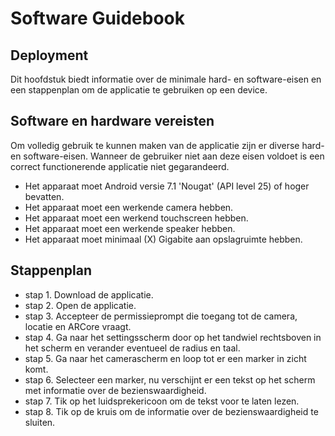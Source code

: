 # Software Guidebook

## Deployment
Dit hoofdstuk biedt informatie over de minimale hard- en software-eisen en een stappenplan om de applicatie te gebruiken op een device.

## Software en hardware vereisten
Om volledig gebruik te kunnen maken van de applicatie zijn er diverse hard- en software-eisen. Wanneer de gebruiker niet aan deze eisen voldoet is een correct functionerende applicatie niet gegarandeerd.

- Het apparaat moet Android versie 7.1 'Nougat' (API level 25) of hoger bevatten.
- Het apparaat moet een werkende camera hebben.
- Het apparaat moet een werkend touchscreen hebben.
- Het apparaat moet een werkende speaker hebben.
- Het apparaat moet minimaal (X) Gigabite aan opslagruimte hebben.

## Stappenplan
- stap 1. Download de applicatie.
- stap 2. Open de applicatie.
- stap 3. Accepteer de permissieprompt die toegang tot de camera, locatie en ARCore vraagt.
- stap 4. Ga naar het settingsscherm door op het tandwiel rechtsboven in het scherm en verander eventueel de radius en taal.
- stap 5. Ga naar het camerascherm en loop tot er een marker in zicht komt.
- stap 6. Selecteer een marker, nu verschijnt er een tekst op het scherm met informatie over de bezienswaardigheid.
- stap 7. Tik op het luidsprekericoon om de tekst voor te laten lezen.
- stap 8. Tik op de kruis om de informatie over de bezienswaardigheid te sluiten.
